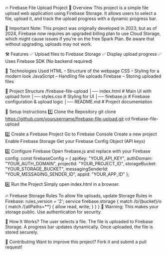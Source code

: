 🔥 Firebase File Upload Project
📌 Overview
This project is a simple file upload web application using Firebase Storage. It allows users to select a file, upload it, and track the upload progress with a dynamic progress bar.

📢 Important Note:
This project was originally developed in 2023, but as of 2024, Firebase now requires an upgraded billing plan to use Cloud Storage, which might cause issues if you're on the free Spark Plan. Be aware that without upgrading, uploads may not work.

🛠️ Features
✅ Upload files to Firebase Storage
✅ Display upload progress
✅ Uses Firebase SDK (No backend required)

🚀 Technologies Used
HTML – Structure of the webpage
CSS – Styling for a modern look
JavaScript – Handling file uploads
Firebase – Storing uploaded files



📂 Project Structure
/firebase-file-upload
│── index.html       # Main UI with upload form
│── styles.css       # Styling for UI
│── firebase.js      # Firebase configuration & upload logic
│── README.md        # Project documentation



🔧 Setup Instructions
1️⃣ Clone the Repository
git clone https://github.com/yourusername/firebase-file-upload.git
cd firebase-file-upload

2️⃣ Create a Firebase Project
Go to Firebase Console
Create a new project
Enable Firebase Storage
Get your Firebase Config Object (API keys)


3️⃣ Configure Firebase
Open firebase.js and replace with your Firebase config:
const firebaseConfig = {
  apiKey: "YOUR_API_KEY",
  authDomain: "YOUR_AUTH_DOMAIN",
  projectId: "YOUR_PROJECT_ID",
  storageBucket: "YOUR_STORAGE_BUCKET",
  messagingSenderId: "YOUR_MESSAGING_SENDER_ID",
  appId: "YOUR_APP_ID"
};


4️⃣ Run the Project
Simply open index.html in a browser.

🔥 Firebase Storage Rules
To allow file uploads, update Storage Rules in Firebase:
rules_version = '2';
service firebase.storage {
  match /b/{bucket}/o {
    match /{allPaths=**} {
      allow read, write;
    }
  }
}
📌 Warning: This makes your storage public. Use authentication for security.

🎯 How It Works?
The user selects a file.
The file is uploaded to Firebase Storage.
A progress bar updates dynamically.
Once uploaded, the file is stored securely.

🤝 Contributing
Want to improve this project? Fork it and submit a pull request!
